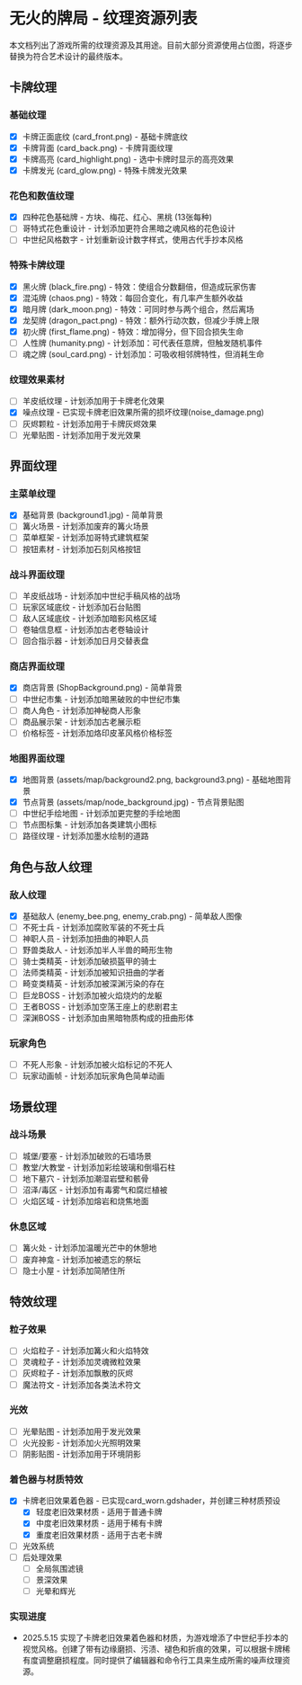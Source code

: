 # 无火的牌局 - 纹理资源列表

本文档列出了游戏所需的纹理资源及其用途。目前大部分资源使用占位图，将逐步替换为符合艺术设计的最终版本。

## 卡牌纹理

### 基础纹理
- [x] 卡牌正面底纹 (card_front.png) - 基础卡牌底纹
- [x] 卡牌背面 (card_back.png) - 卡牌背面纹理
- [x] 卡牌高亮 (card_highlight.png) - 选中卡牌时显示的高亮效果
- [x] 卡牌发光 (card_glow.png) - 特殊卡牌发光效果

### 花色和数值纹理
- [x] 四种花色基础牌 - 方块、梅花、红心、黑桃 (13张每种)
- [ ] 哥特式花色重设计 - 计划添加更符合黑暗之魂风格的花色设计
- [ ] 中世纪风格数字 - 计划重新设计数字样式，使用古代手抄本风格

### 特殊卡牌纹理
- [x] 黑火牌 (black_fire.png) - 特效：使组合分数翻倍，但造成玩家伤害
- [x] 混沌牌 (chaos.png) - 特效：每回合变化，有几率产生额外收益
- [x] 暗月牌 (dark_moon.png) - 特效：可同时参与两个组合，然后离场
- [x] 龙契牌 (dragon_pact.png) - 特效：额外行动次数，但减少手牌上限
- [x] 初火牌 (first_flame.png) - 特效：增加得分，但下回合损失生命
- [ ] 人性牌 (humanity.png) - 计划添加：可代表任意牌，但触发随机事件
- [ ] 魂之牌 (soul_card.png) - 计划添加：可吸收相邻牌特性，但消耗生命

### 纹理效果素材
- [ ] 羊皮纸纹理 - 计划添加用于卡牌老化效果
- [x] 噪点纹理 - 已实现卡牌老旧效果所需的损坏纹理(noise_damage.png)
- [ ] 灰烬颗粒 - 计划添加用于卡牌灰烬效果
- [ ] 光晕贴图 - 计划添加用于发光效果

## 界面纹理

### 主菜单纹理
- [x] 基础背景 (background1.jpg) - 简单背景
- [ ] 篝火场景 - 计划添加废弃的篝火场景
- [ ] 菜单框架 - 计划添加哥特式建筑框架
- [ ] 按钮素材 - 计划添加石刻风格按钮

### 战斗界面纹理
- [ ] 羊皮纸战场 - 计划添加中世纪手稿风格的战场
- [ ] 玩家区域底纹 - 计划添加石台贴图
- [ ] 敌人区域底纹 - 计划添加暗影风格区域
- [ ] 卷轴信息框 - 计划添加古老卷轴设计
- [ ] 回合指示器 - 计划添加日月交替表盘

### 商店界面纹理
- [x] 商店背景 (ShopBackground.png) - 简单背景
- [ ] 中世纪市集 - 计划添加暗黑破败的中世纪市集
- [ ] 商人角色 - 计划添加神秘商人形象
- [ ] 商品展示架 - 计划添加古老展示柜
- [ ] 价格标签 - 计划添加烙印皮革风格价格标签

### 地图界面纹理
- [x] 地图背景 (assets/map/background2.png, background3.png) - 基础地图背景
- [x] 节点背景 (assets/map/node_background.jpg) - 节点背景贴图
- [ ] 中世纪手绘地图 - 计划添加更完整的手绘地图
- [ ] 节点图标集 - 计划添加各类建筑小图标
- [ ] 路径纹理 - 计划添加墨水绘制的道路

## 角色与敌人纹理

### 敌人纹理
- [x] 基础敌人 (enemy_bee.png, enemy_crab.png) - 简单敌人图像
- [ ] 不死士兵 - 计划添加腐败军装的不死士兵
- [ ] 神职人员 - 计划添加扭曲的神职人员
- [ ] 野兽类敌人 - 计划添加半人半兽的畸形生物
- [ ] 骑士类精英 - 计划添加破损盔甲的骑士
- [ ] 法师类精英 - 计划添加被知识扭曲的学者
- [ ] 畸变类精英 - 计划添加被深渊污染的存在
- [ ] 巨龙BOSS - 计划添加被火焰烧灼的龙躯
- [ ] 王者BOSS - 计划添加空荡王座上的悲剧君主
- [ ] 深渊BOSS - 计划添加由黑暗物质构成的扭曲形体

### 玩家角色
- [ ] 不死人形象 - 计划添加被火焰标记的不死人
- [ ] 玩家动画帧 - 计划添加玩家角色简单动画

## 场景纹理

### 战斗场景
- [ ] 城堡/要塞 - 计划添加破败的石墙场景
- [ ] 教堂/大教堂 - 计划添加彩绘玻璃和倒塌石柱
- [ ] 地下墓穴 - 计划添加潮湿岩壁和骸骨
- [ ] 沼泽/毒区 - 计划添加有毒雾气和腐烂植被
- [ ] 火焰区域 - 计划添加熔岩和烧焦地面

### 休息区域
- [ ] 篝火处 - 计划添加温暖光芒中的休憩地
- [ ] 废弃神龛 - 计划添加被遗忘的祭坛
- [ ] 隐士小屋 - 计划添加简陋住所

## 特效纹理

### 粒子效果
- [ ] 火焰粒子 - 计划添加篝火和火焰特效
- [ ] 灵魂粒子 - 计划添加灵魂微粒效果
- [ ] 灰烬粒子 - 计划添加飘散的灰烬
- [ ] 魔法符文 - 计划添加各类法术符文

### 光效
- [ ] 光晕贴图 - 计划添加用于发光效果
- [ ] 火光投影 - 计划添加火光照明效果
- [ ] 阴影贴图 - 计划添加用于环境阴影

### 着色器与材质特效
- [x] 卡牌老旧效果着色器 - 已实现card_worn.gdshader，并创建三种材质预设
  - [x] 轻度老旧效果材质 - 适用于普通卡牌
  - [x] 中度老旧效果材质 - 适用于稀有卡牌
  - [x] 重度老旧效果材质 - 适用于古老卡牌
- [ ] 光效系统
- [ ] 后处理效果
  - [ ] 全局氛围滤镜
  - [ ] 景深效果
  - [ ] 光晕和辉光

### 实现进度
- 2025.5.15 实现了卡牌老旧效果着色器和材质，为游戏增添了中世纪手抄本的视觉风格。创建了带有边缘磨损、污渍、褪色和折痕的效果，可以根据卡牌稀有度调整磨损程度。同时提供了编辑器和命令行工具来生成所需的噪声纹理资源。 